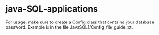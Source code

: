 # java-SQL-applications
For usage, make sure to create a Config class that contains your database password. Example is in the file JavaSQL1/Config_file_guide.txt.
